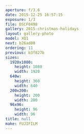 ```yaml
---
aperture: f/3.6
date: 2015-12-25 16:57:15
exposure: 1/3
file: DSCF0498
gallery: 2015-christmas-holidays
layout: gallery-photo
model: XQ1
next: b26ad08
ordering: 11
previous: b3f827b
sizes:
  1920x1080:
    height: 1080
    width: 1920
  640w:
    height: 360
    width: 640
  200x200:
    height: 200
    width: 200
  96x96:
    height: 96
    width: 96
title: null
make: FUJIFILM
---
```

